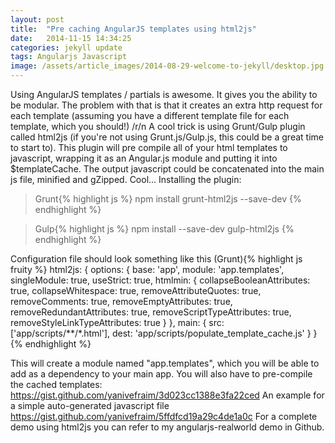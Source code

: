 ```yaml
---
layout: post
title:  "Pre caching AngularJS templates using html2js"
date:   2014-11-15 14:34:25
categories: jekyll update
tags: Angularjs Javascript
image: /assets/article_images/2014-08-29-welcome-to-jekyll/desktop.jpg
---
```


Using AngularJS templates / partials is awesome. It gives you the ability to be modular. The problem with that is that it creates an extra http request for each template (assuming you have a different template file for each template, which you should!) /r/n A cool trick is using Grunt/Gulp plugin called html2js (if you're not using Grunt.js/Gulp.js, this could be a great time to start to). This plugin will pre compile all of your html templates to javascript, wrapping it as an Angular.js module and putting it into $templateCache. The output javascript could be concatenated into the main js file, minified and gZipped. Cool... Installing the plugin: 


>Grunt{% highlight js %}
npm install grunt-html2js --save-dev
{% endhighlight %}

>Gulp{% highlight js %}
npm install --save-dev gulp-html2js
{% endhighlight %}

Configuration file should look something like this (Grunt){% highlight js fruity %}
html2js: {
  options: {
    base: 'app',
    module: 'app.templates',
    singleModule: true,
    useStrict: true,
    htmlmin: {
      collapseBooleanAttributes: true,
      collapseWhitespace: true,
      removeAttributeQuotes: true,
      removeComments: true,
      removeEmptyAttributes: true,
      removeRedundantAttributes: true,
      removeScriptTypeAttributes: true,
      removeStyleLinkTypeAttributes: true
    }
  },
  main: {
    src: ['app/scripts/**/*.html'],
    dest: 'app/scripts/populate_template_cache.js'
  }
}
{% endhighlight %}

This will create a module named "app.templates", which you will be able to add as a dependency to your main app. You will also have to pre-compile the cached templates: 
https://gist.github.com/yanivefraim/3d023cc1388e3fa22ced 
An example for a simple auto-generated javascript file https://gist.github.com/yanivefraim/5ffdfcd19a29c4de1a0c For a complete demo using html2js you can refer to my angularjs-realworld demo in Github.


[jekyll]:      http://jekyllrb.com
[jekyll-gh]:   https://github.com/jekyll/jekyll
[jekyll-help]: https://github.com/jekyll/jekyll-help
